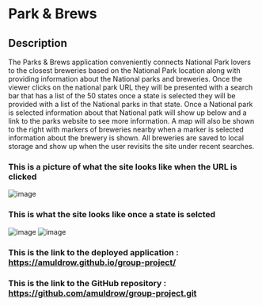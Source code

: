 # Park & Brews 

## Description 

The Parks & Brews application conveniently connects National Park lovers to the closest breweries based on the National Park location along with providing information about the National parks and breweries. Once the viewer clicks on the national park URL they will be presented with a search bar that has a list of the 50 states once a state is selected they will be provided with a list of the National parks in that state. Once a National park is selected information about that National patk will show up below and a link to the parks website to see more information. A map will also be shown to the right with markers of breweries nearby when a marker is selected information about the brewery is shown. All breweries are saved to local storage and show up when the user revisits the site under recent searches.

### This is a picture of what the site looks like when the URL is clicked
![image](https://user-images.githubusercontent.com/92446866/146692825-4096992c-070e-40ee-ae5b-95a92910938c.png)

### This is what the site looks like once a state is selcted 
![image](https://user-images.githubusercontent.com/92446866/146692839-559b8124-2b37-4bfc-b12a-f7f60c798597.png)
![image](https://user-images.githubusercontent.com/92446866/146692853-4a12d076-d2d1-418f-ad72-fec3a0a44f59.png)


### This is the link to the deployed application : https://amuldrow.github.io/group-project/
### This is the link to the GitHub repository : https://github.com/amuldrow/group-project.git
